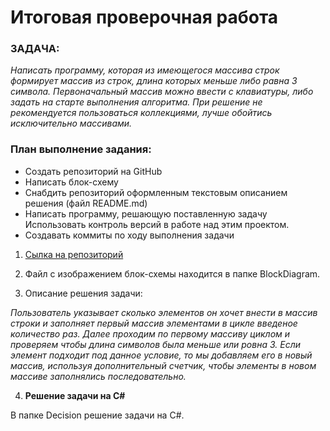 # **Итоговая проверочная работа**

### ЗАДАЧА:

*Написать программу, которая из имеющегося массива строк формирует массив из строк, длина которых меньше либо равна 3 символа. Первоначальный массив можно ввести с клавиатуры, либо задать на старте выполнения алгоритма. При решение не рекомендуется пользоваться коллекциями, лучше обойтись исключительно массивами.*

### **План выполнение задания:**
* Создать репозиторий на GitHub
* Написать блок-схему 
* Снабдить репозиторий оформленным текстовым описанием решения (файл README.md)
* Написать программу, решающую поставленную задачу
Использовать контроль версий в работе над этим  проектом.
* Создавать коммиты по ходу выполнения задачи

1. [Сылка на репозиторий](https://github.com/Falcon3590/Results-Specialist-block)

2. Файл с изображением блок-схемы находится в папке BlockDiagram.

3. Описание решения задачи:

_Пользователь указывает сколько элементов он хочет внести в массив строки и заполняет первый массив элементами в цикле введеное количество раз.
Далее проходим по первому массиву циклом и проверяем чтобы  длина символов была меньше или ровна 3. Если элемент подходит под данное условие, то мы добавляем его в новый массив, используя дополнительный счетчик, чтобы элементы в новом массиве заполнялись последовательно._

4. **Решение задачи на C#**

В папке Decision решение задачи на C#.
